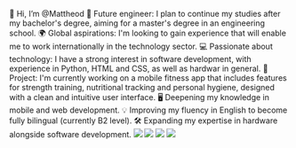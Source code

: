 👋 Hi, I’m @Mattheod
💼 Future engineer: I plan to continue my studies after my bachelor's degree, aiming for a master's degree in an engineering school.
🌍 Global aspirations: I'm looking to gain experience that will enable me to work internationally in the technology sector.
💻 Passionate about technology: I have a strong interest in software development, with experience in Python, HTML and CSS, as well as hardwar in general.
🎯 Project: I'm currently working on a mobile fitness app that includes features for strength training, nutritional tracking and personal hygiene, designed with a clean and intuitive user interface.
🖥️ Deepening my knowledge in mobile and web development.
💡 Improving my fluency in English to become fully bilingual (currently B2 level).
🛠️ Expanding my expertise in hardware alongside software development.
<img src="https://cdn.jsdelivr.net/gh/devicons/devicon@latest/icons/html5/html5-original-wordmark.svg" />
<img src="https://cdn.jsdelivr.net/gh/devicons/devicon@latest/icons/html5/html5-original-wordmark.svg" />
<img src="https://cdn.jsdelivr.net/gh/devicons/devicon@latest/icons/html5/html5-original-wordmark.svg" />
<img src="https://cdn.jsdelivr.net/gh/devicons/devicon@latest/icons/html5/html5-original-wordmark.svg" />
